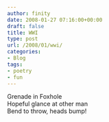 ```yaml
---
author: finity
date: 2008-01-27 07:16:00+00:00
draft: false
title: WWI
type: post
url: /2008/01/wwi/
categories:
- Blog
tags:
- poetry
- fun
---
```


Grenade in Foxhole  
Hopeful glance at other man  
Bend to throw, heads bump!
